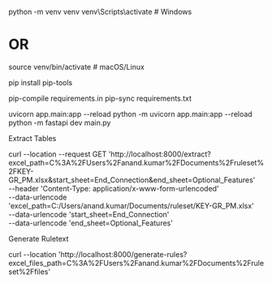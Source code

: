 <!-- ************************************ -->

python -m venv venv
venv\Scripts\activate        # Windows
# OR
source venv/bin/activate     # macOS/Linux

<!-- ************************************ -->

pip install pip-tools

pip-compile requirements.in
pip-sync requirements.txt

<!-- ************************************ -->

uvicorn app.main:app --reload
python -m uvicorn app.main:app --reload
python -m fastapi dev main.py

<!-- ************************************ -->

Extract Tables

curl --location --request GET 'http://localhost:8000/extract?excel_path=C%3A%2FUsers%2Fanand.kumar%2FDocuments%2Fruleset%2FKEY-GR_PM.xlsx&start_sheet=End_Connection&end_sheet=Optional_Features' \
--header 'Content-Type: application/x-www-form-urlencoded' \
--data-urlencode 'excel_path=C:/Users/anand.kumar/Documents/ruleset/KEY-GR_PM.xlsx' \
--data-urlencode 'start_sheet=End_Connection' \
--data-urlencode 'end_sheet=Optional_Features'

Generate Ruletext

curl --location 'http://localhost:8000/generate-rules?excel_files_path=C%3A%2FUsers%2Fanand.kumar%2FDocuments%2Fruleset%2Ffiles'

<!-- ************************************ -->